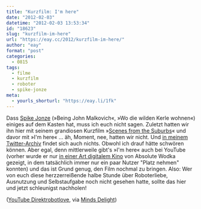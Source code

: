 ```yaml
---
title: "Kurzfilm: I'm here"
date: "2012-02-03"
datetime: "2012-02-03 13:53:34"
id: "18623"
slug: "kurzfilm-im-here"
url: "https://eay.cc/2012/kurzfilm-im-here/"
author: "eay"
format: "post"
categories:
  - 0815
tags:
  - filme
  - kurzfilm
  - roboter
  - spike-jonze
meta:
  - yourls_shorturl: "https://eay.li/1fk"
---
```


Dass [Spike Jonze](http://www.imdb.com/name/nm0005069/) (»Being John Malkovich«, »Wo die wilden Kerle wohnen«) einiges auf dem Kasten hat, muss ich euch nicht sagen. Zuletzt hatten wir ihn hier mit seinem grandiosen Kurzfilm »[Scenes from the Suburbs](//eay.cc/2011/kurzfilm-scenes-from-the-suburbs/)« und davor mit »I'm here« ... äh, Moment, nee, hatten wir nicht. Und [in meinem Twitter-Archiv](http://tweets.eayz.net/) findet sich auch nichts. Obwohl ich drauf hätte schwören können. Aber egal, denn mittlerweile gibt's »I'm here« auch bei YouTube (vorher wurde er nur [in einer Art digitalem Kino](http://www.imheremovie.com/) von Absolute Wodka gezeigt, in dem tatsächlich immer nur ein paar Nutzer "Platz nehmen" konnten) und das ist Grund genug, den Film nochmal zu bringen. Also: Wer von euch diese herzzerreißende halbe Stunde über Roboterliebe, Ausnutzung und Selbstaufgabe noch nicht gesehen hatte, sollte das hier und jetzt schleunigst nachholen!

 ([YouTube Direktrobotlove](http://www.youtube.com/watch?&v=u2Tu4VwYzio), via [Minds Delight](http://www.mindsdelight.de/2012/01/im-here-ein-kurzfilm-von-spike-jonze-mit-andrew-garfield/))
